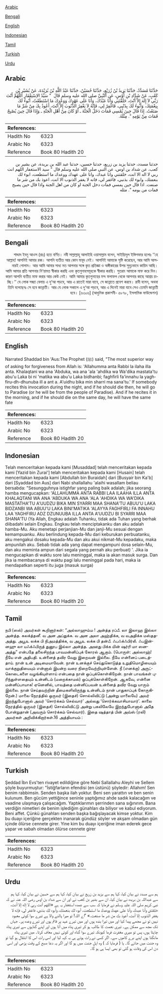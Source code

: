 [Arabic](#arabic)

[Bengali](#bengali)

[English](#english)

[Indonesian](#indonesian)

[Tamil](#tamil)

[Turkish](#turkish)

[Urdu](#urdu)

## Arabic


<div dir="rtl" lang="ar" style={{fontSize:'larger',backgroundColor:'#f8f9fa',padding:20}}>
حَدَّثَنَا مُسَدَّدٌ، حَدَّثَنَا يَزِيدُ بْنُ زُرَيْعٍ، حَدَّثَنَا حُسَيْنٌ، حَدَّثَنَا عَبْدُ اللَّهِ بْنُ بُرَيْدَةَ، عَنْ بُشَيْرِ بْنِ كَعْبٍ، عَنْ شَدَّادِ بْنِ أَوْسٍ، عَنِ النَّبِيِّ صلى الله عليه وسلم قَالَ ‏ "‏ سَيِّدُ الاِسْتِغْفَارِ اللَّهُمَّ أَنْتَ رَبِّي لاَ إِلَهَ إِلاَّ أَنْتَ، خَلَقْتَنِي وَأَنَا عَبْدُكَ، وَأَنَا عَلَى عَهْدِكَ وَوَعْدِكَ مَا اسْتَطَعْتُ، أَبُوءُ لَكَ بِنِعْمَتِكَ، وَأَبُوءُ لَكَ بِذَنْبِي، فَاغْفِرْ لِي، فَإِنَّهُ لاَ يَغْفِرُ الذُّنُوبَ إِلاَّ أَنْتَ، أَعُوذُ بِكَ مِنْ شَرِّ مَا صَنَعْتُ‏.‏ إِذَا قَالَ حِينَ يُمْسِي فَمَاتَ دَخَلَ الْجَنَّةَ ـ أَوْ كَانَ مِنْ أَهْلِ الْجَنَّةِ ـ وَإِذَا قَالَ حِينَ يُصْبِحُ فَمَاتَ مِنْ يَوْمِهِ ‏"‏‏.‏ مِثْلَهُ‏.‏
</div>
<div style={{backgroundColor:'#f8f9fa',padding:20, marginBottom: 10}}><table> <thead> <tr> <th>References:</th> <th></th> </tr> </thead> <tbody><tr><td>Hadith No</td><td>6323</td></tr><tr><td>Arabic No</td><td>6323</td></tr><tr><td>Reference</td><td>Book 80 Hadith 20</td></tr></tbody></table></div>


<div dir="rtl" lang="ar" style={{fontSize:'larger',backgroundColor:'#f8f9fa',padding:20}}>
حدثنا مسدد، حدثنا يزيد بن زريع، حدثنا حسين، حدثنا عبد الله بن بريدة، عن بشير بن كعب، عن شداد بن اوس، عن النبي صلى الله عليه وسلم قال " سيد الاستغفار اللهم انت ربي لا اله الا انت، خلقتني وانا عبدك، وانا على عهدك ووعدك ما استطعت، ابوء لك بنعمتك، وابوء لك بذنبي، فاغفر لي، فانه لا يغفر الذنوب الا انت، اعوذ بك من شر ما صنعت. اذا قال حين يمسي فمات دخل الجنة او كان من اهل الجنة واذا قال حين يصبح فمات من يومه ". مثله
</div>
<div style={{backgroundColor:'#f8f9fa',padding:20, marginBottom: 10}}><table> <thead> <tr> <th>References:</th> <th></th> </tr> </thead> <tbody><tr><td>Hadith No</td><td>6323</td></tr><tr><td>Arabic No</td><td>6323</td></tr><tr><td>Reference</td><td>Book 80 Hadith 20</td></tr></tbody></table></div>

## Bengali


<div dir="rtl" lang="bn" style={{fontSize:'larger',backgroundColor:'#f8f9fa',padding:20}}>
শাদ্দাদ ইবনু আওস (রাঃ) হতে বর্ণিত। নবী সাল্লাল্লাহু আলাইহি ওয়াসাল্লাম বলেন, সাইয়্যিদুল ইস্তিগফার হলোঃ ‘‘হে আল্লাহ! আপনিই আমার রব্ব। আপনি ব্যতীত আর কোন মাবূদ নেই। আপনিই আমাকে সৃষ্টি করেছেন, আর আমি আপনারই গোলাম। আর আমি আমার সাধ্য মত আপনার সঙ্গে কৃত প্রতিজ্ঞা ও অঙ্গীকারের উপর সুদৃঢ়ভাবে কায়িম আছি। আমি আমার প্রতি আপনার নি‘য়ামত স্বীকার করছি এবং কৃতগুনাহসমূহকে স্বীকার করছি। সুতরাং আমাকে মাফ করে দিন। কারণ আপনি ব্যতীত মাফ করার আর কেউ নেই। আমি আমার কৃতগুনাহের মন্দ ফলাফল থেকে আপনার কাছে আশ্রয় চাচ্ছি।’’ যে লোক সন্ধ্যা বেলায় এ দু‘আ পড়বে, আর এ রাতেই মারা যাবে, সে জান্নাতে প্রবেশ করবে। রাবী বলেন, অথবা তিনি বলেছেনঃ সে হবে জান্নাতী। আর যে লোক সকালে এ দু‘আ পড়বে, আর এ দিনেই মারা যাবে সেও তেমনি জান্নাতী হবে। [৬৩০৬] (আধুনিক প্রকাশনী- ৫৮৭৮, ইসলামিক ফাউন্ডেশন)
</div>
<div style={{backgroundColor:'#f8f9fa',padding:20, marginBottom: 10}}><table> <thead> <tr> <th>References:</th> <th></th> </tr> </thead> <tbody><tr><td>Hadith No</td><td>6323</td></tr><tr><td>Arabic No</td><td>6323</td></tr><tr><td>Reference</td><td>Book 80 Hadith 20</td></tr></tbody></table></div>

## English


<div dir="ltr" lang="en" style={{fontSize:'larger',backgroundColor:'#f8f9fa',padding:20}}>
Narrated Shaddad bin 'Aus:The Prophet (ﷺ) said, "The most superior way of asking for forgiveness from Allah is: 'Allahumma anta Rabbi la ilaha illa anta. Khalaqtani wa ana 'Abduka, wa ana 'ala 'ahdika wa Wa'dika mastata'tu abu'u Laka bi ni 'matika wa abu'u Laka bidhanbi; faghfirli fa'innahu la yaghfiru-dh-dhunuba ill a ant a. A'uidhu bika min sharri ma sana'tu.' If somebody recites this invocation during the night, and if he should die then, he will go to Paradise (or he will be from the people of Paradise). And if he recites it in the morning, and if he should die on the same day, he will have the same fate
</div>
<div style={{backgroundColor:'#f8f9fa',padding:20, marginBottom: 10}}><table> <thead> <tr> <th>References:</th> <th></th> </tr> </thead> <tbody><tr><td>Hadith No</td><td>6323</td></tr><tr><td>Arabic No</td><td>6323</td></tr><tr><td>Reference</td><td>Book 80 Hadith 20</td></tr></tbody></table></div>

## Indonesian


<div dir="ltr" lang="id" style={{fontSize:'larger',backgroundColor:'#f8f9fa',padding:20}}>
Telah menceritakan kepada kami [Musaddad] telah menceritakan kepada kami [Yazid bin Zurai'] telah menceritakan kepada kami [Husain] telah menceritakan kepada kami [Abdullah bin Buraidah] dari [Busyair bin Ka'b] dari [Syaddad bin Aus] dari Nabi shallallahu 'alaihi wasallam beliau bersabda: "Sesungguhnya istighfar yang paling baik adalah; jika seorang hamba mengucapkan: 'ALLAHUMMA ANTA RABBI LAA ILAAHA ILLA ANTA KHALAQTANI WA ANA 'ABDUKA WA ANA 'ALA 'AHDIKA WA WA'DIKA MASTATHA'TU A'UUDZU BIKA MIN SYARRI MAA SHANA'TU ABUU'U LAKA BIDZANBI WA ABUU'U LAKA BINI'MATIKA 'ALAYYA FAGHFIRLI FA INNAHU LAA YAGHFIRU ADZ DZUNUUBA ILLA ANTA A'UUDZU BI SYARRI MAA SHANA'TU (Ya Allah, Engkau adalah Tuhanku, tidak ada Tuhan yang berhak diibadahi selain Engkau. Engkau telah menciptakanku dan aku adalah hamba-Mu. Aku menetapi perjanjian-Mu dan janji-Mu sesuai dengan kemampuanku. Aku berlindung kepada-Mu dari keburukan perbuatanku, aku mengakui dosaku kepada-Mu dan aku akui nikmat-Mu kepadaku, maka ampunilah aku. Sebab tidak ada yang dapat mengampuni dosa selain-Mu, dan aku meminta ampun dari segala yang pernah aku perbuat) '. Jika ia mengucapkan di waktu sore lalu meninggal, maka ia akan masuk surga. Dan jika ia membacanya di waktu pagi lalu meninggal pada hari, maka ia mendapatkan seperti itu juga (masuk surga)
</div>
<div style={{backgroundColor:'#f8f9fa',padding:20, marginBottom: 10}}><table> <thead> <tr> <th>References:</th> <th></th> </tr> </thead> <tbody><tr><td>Hadith No</td><td>6323</td></tr><tr><td>Arabic No</td><td>6323</td></tr><tr><td>Reference</td><td>Book 80 Hadith 20</td></tr></tbody></table></div>

## Tamil


<div dir="ltr" lang="ta" style={{fontSize:'larger',backgroundColor:'#f8f9fa',padding:20}}>
நபி (ஸல்) அவர்கள் கூறினார்கள்: “அல்லாஹும்ம ! அன்த்த ரப்பீ. லா இலாஹ இல்லா அன்த்த. கலக்த்தனீ. வ அன அப்துக்க. வ அன அலா அஹ்திக்க, வ வஅதிக்க மஸ்ததஅத்து. அபூஉ லக்க பி நிஅமத்திக்க, வ அபூஉ லக்க பி தன்பீ. ஃபஃக்ஃபிர்லீ. ஃபஇன்னஹு லா யஃக்ஃபிருத் துனூப இல்லா அன்த்த. அஊது பிக்க மின் ஷர்ரி மா ஸனஅத்து” என்பதே தலைசிறந்த பாவமன்னிப்புக் கோரல் ஆகும். (பொருள்: அல்லாஹ்! நீயே என் அதிபதி. உன்னைத் தவிர வேறு இறைவன் இல்லை. நீயே என்னைப் படைத்தாய். நான் உன் அடிமையாவேன். நான் உனக்குச் செய்துகொடுத்த உறுதிமொழியையும் வாக்குறுதியையும் என்னால் இயன்ற வரை நிறைவேற்றியுள்ளேன். நீ (எனக்கு) அருட்கொடைகளை வழங்கியுள்ளாய் என்பதை நான் ஒப்புக்கொள்கிறேன். நான் பாவங்கள் புரிந்துள்ளதையும் உன்னிடம் (மறைக்காமல்) ஒப்புக்கொள்கிறேன். ஆகவே, என்னை மன்னிப்பாயாக! ஏனெனில், பாவத்தை மன்னிப்பவன் உன்னைத் தவிர வேறு யாரும் இல்லை. நான் செய்தவற்றின் தீமைகளிலிருந்து உன்னிடம் நான் பாதுகாப்புக் கோருகிறேன்.) மாலை நேரத்தில் ஒருவர் (இதைச்) சொல்லிவிட்டு (அன்று மாலையே) அவர் இறந்துபோனால் அவர் ‘சொர்க்கம் செல்வார்’ அல்லது ‘சொர்க்கவாசியாவார்’. காலை நேரத்தில் ஒருவர் (இதைச்) சொல்லிவிட்டு அன்று பகலிலேயே இறந்துபோனால் அதே போன்றுதான் (அவரும் சொர்க்கம் செல்வார்). இதை ஷத்தாத் பின் அவ்ஸ் (ரலி) அவர்கள் அறிவிக்கிறார்கள்.16 அத்தியாயம் :
</div>
<div style={{backgroundColor:'#f8f9fa',padding:20, marginBottom: 10}}><table> <thead> <tr> <th>References:</th> <th></th> </tr> </thead> <tbody><tr><td>Hadith No</td><td>6323</td></tr><tr><td>Arabic No</td><td>6323</td></tr><tr><td>Reference</td><td>Book 80 Hadith 20</td></tr></tbody></table></div>

## Turkish


<div dir="ltr" lang="tr" style={{fontSize:'larger',backgroundColor:'#f8f9fa',padding:20}}>
Şeddad İbn Evs'ten rivayet edildiğine göre Nebi Sallallahu Aleyhi ve Sellem şöyle buyurmuştur: "İstiğfarların efendisi (en üstünü) şöyledir: Allahım! Sen benim rabbimsin. Senden başka ilah yoktur. Beni sen yarattın ve ben senin kulunum. Ben gücüm yettiğince seninle yaptığımız ahde sadık kalacağım ve vaadine ulaşmaya çalışacağım. Yaptıklarımın şerrinden sana sığınırım. Bana verdiğin nimetleri de benim işlediğim günahları da biliyor ve kabul ediyorum. Beni affet. Çünkü günahları senden başka bağışlayacak kimse yoktur. Kim bu duayı içeriğine gerçekten inanarak gündüz söyler ve akşam olmadan gün içinde ölürse cennete girer. Yine kim bu duayı içeriğine iman ederek gece yapar ve sabah olmadan ölürse cennete girer
</div>
<div style={{backgroundColor:'#f8f9fa',padding:20, marginBottom: 10}}><table> <thead> <tr> <th>References:</th> <th></th> </tr> </thead> <tbody><tr><td>Hadith No</td><td>6323</td></tr><tr><td>Arabic No</td><td>6323</td></tr><tr><td>Reference</td><td>Book 80 Hadith 20</td></tr></tbody></table></div>

## Urdu


<div dir="rtl" lang="ur" style={{fontSize:'larger',backgroundColor:'#f8f9fa',padding:20}}>
ہم سے مسدد نے بیان کیا، کہا ہم سے یزید بن زریع نے بیان کیا، کہا ہم سے حسین نے بیان کیا، کہا ہم سے عبداللہ بن بریدہ نے بیان کیا، ان سے بشیر بن کعب نے اور ان سے شداد بن اوس رضی اللہ عنہ نے کہ نبی کریم صلی اللہ علیہ وسلم نے فرمایا کہ سب سے عمدہ استغفار یہ ہے «اللهم أنت ربي لا إله إلا أنت،‏‏‏‏ خلقتني وأنا عبدك،‏‏‏‏ وأنا على عهدك ووعدك ما استطعت،‏‏‏‏ أبوء لك بنعمتك،‏‏‏‏ وأبوء لك بذنبي،‏‏‏‏ فاغفر لي،‏‏‏‏ فإنه لا يغفر الذنوب إلا أنت،‏‏‏‏ أعوذ بك من شر ما صنعت‏.‏» ”اے اللہ! تو میرا پالنے والا ہے تیرے سوا کوئی معبود نہیں تو نے مجھے پیدا کیا اور میں تیرا بندہ ہوں اور میں تیرے عہد پر قائم ہوں اور تیرے وعدہ پر۔ جہاں تک مجھ سے ممکن ہے۔ تیری نعمت کا طالب ہو کر تیری پناہ میں آتا ہوں اور اپنے گناہوں سے تیری پناہ چاہتا ہوں، پس تو میری مغفرت فرما کیونکہ تیرے سوا گناہ اور کوئی نہیں معاف کرتا۔ میں تیری پناہ مانگتا ہوں اپنے برے کاموں سے۔ اگر کسی نے رات ہوتے ہی یہ کہہ لیا اور اسی رات اس کا انتقال ہو گیا تو وہ جنت میں جائے گا۔ یا ( فرمایا کہ ) وہ اہل جنت میں ہو گا اور اگر یہ دعا صبح کے وقت پڑھی اور اسی دن اس کی وفات ہو گئی تو بھی ایسا ہی ہو گا۔
</div>
<div style={{backgroundColor:'#f8f9fa',padding:20, marginBottom: 10}}><table> <thead> <tr> <th>References:</th> <th></th> </tr> </thead> <tbody><tr><td>Hadith No</td><td>6323</td></tr><tr><td>Arabic No</td><td>6323</td></tr><tr><td>Reference</td><td>Book 80 Hadith 20</td></tr></tbody></table></div>